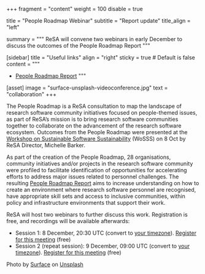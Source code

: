 +++
fragment = "content"
weight = 100
disable = true

title = "People Roadmap Webinar"
subtitle = "Report update"
title_align = "left"

summary = """
ReSA will convene two webinars in early December to discuss the outcomes of the People Roadmap Report
"""

[sidebar]
  title = "Useful links"
  align = "right"
  sticky = true # Default is false
  content = """
  * [People Roadmap Report](https://www.researchsoft.org/documents/people-roadmap.pdf)
  """

[asset]
  image = "surface-unsplash-videoconference.jpg"
  text = "collaboration"
+++

The People Roadmap is a ReSA consultation to map the landscape of research software community initiatives focused on people-themed issues, as part of ReSA’s mission is to bring research software communities together to collaborate on the advancement of the research software ecosystem. Outcomes from the People Roadmap were presented at the [Workshop on Sustainable Software Sustainability](https://www.researchsoft.org/documents/people-roadmap.pdf) (WoSSS) on 8 Oct by ReSA Director, Michelle Barker.

As part of the creation of the People Roadmap, 28 organisations, community initiatives and/or projects in the research software community were profiled to facilitate identification of opportunities for accelerating efforts to address major issues related to personnel challenges. The resulting [People Roadmap Report](https://www.researchsoft.org/documents/people-roadmap.pdf) aims to increase understanding on how to create an environment where research software personnel are recognised, have appropriate skill sets and access to inclusive communities, within policy and infrastructure environments that support their work.

ReSA will host two webinars to further discuss this work. Registration is free, and recordings will be available afterwards:

* Session 1: 8 December, 20:30 UTC (convert to [your timezone](https://www.timeanddate.com/worldclock/fixedtime.html?msg=ReSA+People+Roadmap&iso=20211208T2030&p1=%3A&ah=1)). [Register for this meeting](https://us02web.zoom.us/meeting/register/tZctcu6qqjIoHd0r709cKVt3s_4y_CRnzeQF) (free)
* Session 2 (repeat session): 9 December, 09:00 UTC (convert to [your timezone](https://www.timeanddate.com/worldclock/fixedtime.html?msg=ReSA+People+Roamap&iso=20211209T09&ah=1)). [Register for this meeting](https://us02web.zoom.us/meeting/register/tZMtdOGopz8uGNHcuFbjeHJsu1cIg8nK1_0Y) (free)

Photo by <a href="https://unsplash.com/@surface?utm_source=unsplash&utm_medium=referral&utm_content=creditCopyText">Surface</a> on <a href="https://unsplash.com/s/photos/presentation?utm_source=unsplash&utm_medium=referral&utm_content=creditCopyText">Unsplash</a>
